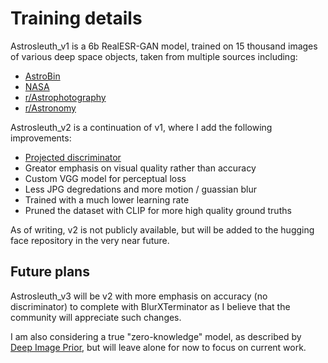 # Training details

Astrosleuth_v1 is a 6b RealESR-GAN model, trained on 15 thousand images of various deep space objects, taken from multiple sources including:
 - [AstroBin](https://welcome.astrobin.com/)
 - [NASA](https://www.nasa.gov/multimedia/imagegallery/index.html)
 - [r/Astrophotography](https://www.reddit.com/r/astrophotography/)
 - [r/Astronomy](https://www.reddit.com/r/astronomy/)

Astrosleuth_v2 is a continuation of v1, where I add the following improvements:
 - [Projected discriminator](https://github.com/autonomousvision/projected-gan)
 - Greator emphasis on visual quality rather than accuracy
 - Custom VGG model for perceptual loss
 - Less JPG degredations and more motion / guassian blur
 - Trained with a much lower learning rate
 - Pruned the dataset with CLIP for more high quality ground truths

As of writing, v2 is not publicly available, but will be added to the hugging face repository in the very near future.

## Future plans

Astrosleuth_v3 will be v2 with more emphasis on accuracy (no discriminator) to complete with BlurXTerminator as I believe that the community will appreciate such changes.

I am also considering a true "zero-knowledge" model, as described by [Deep Image Prior](https://arxiv.org/abs/1711.10925), but will leave alone for now to focus on current work.